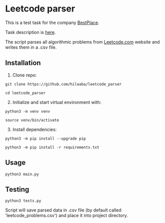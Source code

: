 # Leetcode parser

This is a test task for the company [BestPlace](https://bestplace.ai/).

Task description is [here](bestplace_leetcode.pdf).

The script parses all algorithmic problems from [Leetcode.com](https://leetcode.com/problemset/algorithms/) website and writes them in a .csv file.

## Installation

1) Clone repo:

```console
git clone https://github.com/hilaaba/leetcode_parser
```
```console
cd leetcode_parser
```

2) Initialize and start virtual environment with:

```console
python3 -m venv venv
```
```console
source venv/bin/activate
```

3) Install dependencies:

```console
python3 -m pip install --upgrade pip
```
```console
python3 -m pip install -r requirements.txt
```

## Usage

```console
python3 main.py
```

## Testing

```console
python3 tests.py
```

Script will save parsed data in .csv file (by default called 'leetcode_problems.csv') and place it into project directory.
